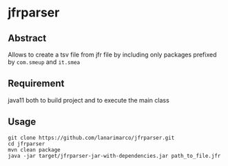 # jfrparser

## Abstract
Allows to create a tsv file from jfr file by including only packages prefixed by `com.smeup` and `it.smea`

## Requirement
java11 both to build project and to execute the main class

## Usage
```
git clone https://github.com/lanarimarco/jfrparser.git
cd jfrparser
mvn clean package
java -jar target/jfrparser-jar-with-dependencies.jar path_to_file.jfr
```
